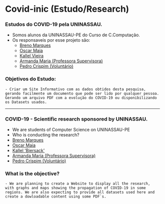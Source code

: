 # Covid-inic (Estudo/Research)
### Estudos do COVID-19 pela UNINASSAU.
  - Somos alunos da UNINASSAU-PE do Curso de C.Computação.
  - Os responsaveis por esse projeto são:
    - [Breno Marques](https://www.linkedin.com/in/breno-marques-a86136114/)
    - [Oscar Maia](https://www.linkedin.com/in/oscar-maia-23a155195/)
    - [Kallel Vieira](https://www.linkedin.com/in/kallel-vieira-57b343190/)
    - [Armanda Maria (Professora Supervisora)](https://www.linkedin.com/in/armanda-maria-56528b113/)
    - [Pedro Crispim (Voluntário)](https://www.linkedin.com/in/rycky5/)
    
### Objetivos do Estudo:
    - Criar um Site Informativo com as dados obtidos desta pesquisa, gerando facilmente um documento que pode ser lido por qualquer pessoa. Gerando um arquivo PDF com a evolução do COVID-19 ou disponibilizando os Datasets usados.
    
   
-------------------------------------------------------------------------------------------------------------------------------

### COVID-19 - Scientific research sponsored by UNINASSAU.
  - We are students of Computer Science on UNINASSAU-PE
  - Who is conducting the research?
   - [Breno Marques](https://www.linkedin.com/in/breno-marques-a86136114/)
   - [Oscar Maia](https://www.linkedin.com/in/oscar-maia-23a155195/)
   - [Kallel 'Biersack'](https://www.linkedin.com/in/kallel-vieira-57b343190/)
   - [Armanda Maria (Professora Supervisora)](https://www.linkedin.com/in/armanda-maria-56528b113/)
   - [Pedro Crispim (Voluntário)](https://www.linkedin.com/in/rycky5/)
    
### What is the objective?
    - We are planning to create a Website to display all the research, with graphs and maps showing the propagation of COVID-19 in some regions. We are also expecting to provide all datasets used here and create a dowloadable content using some PDF`s.
